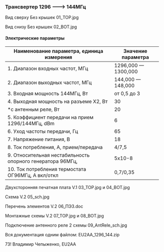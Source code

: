 ### Трансвертер 1296 ---> 144МГц
Вид сверху   Без крышек   01_TOP.jpg

Вид снизу   Без крышек   02_BOT.jpg

#### Электрические параметры
| Наименование параметра, единица измерения				| Значение параметра | 
| ------------- | ------------- |
| 1. Диапазон входных частот, МГц						| 1296,000 — 1300,000 | 
| 2. Диапазон выходных частот, МГц						| 144,000 — 148,000 | 
| 3. Входная мощность 144МГц, Вт						| от 0,5 до 3 | 
| 4. Выходная мощность на разъеме Х2, Вт					| 30 | 
|*с антенным реле, Вт							| 20 | 
| 5. Коэффициент передачи на прием 1296/144МГц, dBm			| 6 | 
| 6. Уход частоты передачи, Гц							| 65 | 
| 7. Напряжение питания, В							| 18 | 
| 8. Ток потребления, А,  прием/передача					| 4/7,5 | 
| 9. Относительная нестабильность опорного генератора 96МГц, 	| 5х10-8 | 
| 10. Ток потребления термостата ОГ96МГц, А  вкл/откл			| 0,7/0,35 | 

Двухсторонняя печатная плата  V.1    03_TOP.jpg  и   04_BOT.jpg

Схема V.2  05_sch.jpg

 Перечень элементов V.2   06_ПЭ3.doc

Монтажные схемы V.2   07_TOP.jpg  и   08_BOT.jpg

Подключение антенного реле    2 схемы  09_AntRele_sch.jpg

Вся документация одним файлом: EU2AA_1296_144.zip

73!
Владимир Чепыженко, EU2AA
### 

